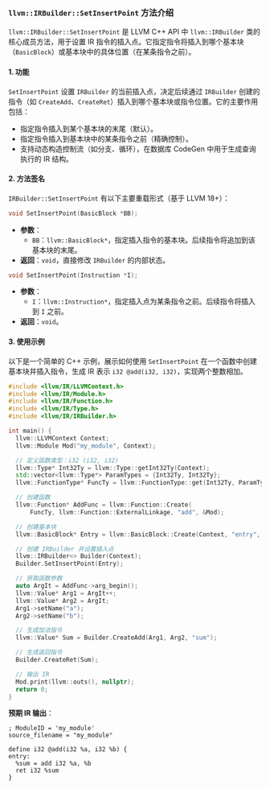 ### `llvm::IRBuilder::SetInsertPoint` 方法介绍

`llvm::IRBuilder::SetInsertPoint` 是 LLVM C++ API 中 `llvm::IRBuilder` 类的核心成员方法，用于设置 IR 指令的插入点。它指定指令将插入到哪个基本块（`BasicBlock`）或基本块中的具体位置（在某条指令之前）。

#### 1. 功能
`SetInsertPoint` 设置 `IRBuilder` 的当前插入点，决定后续通过 `IRBuilder` 创建的指令（如 `CreateAdd`、`CreateRet`）插入到哪个基本块或指令位置。它的主要作用包括：
- 指定指令插入到某个基本块的末尾（默认）。
- 指定指令插入到基本块中的某条指令之前（精确控制）。
- 支持动态构造控制流（如分支、循环），在数据库 CodeGen 中用于生成查询执行的 IR 结构。

#### 2. 方法签名
`IRBuilder::SetInsertPoint` 有以下主要重载形式（基于 LLVM 18+）：

```cpp
void SetInsertPoint(BasicBlock *BB);
```

- **参数**：
  - `BB`：`llvm::BasicBlock*`，指定插入指令的基本块。后续指令将追加到该基本块的末尾。
- **返回**：`void`，直接修改 `IRBuilder` 的内部状态。

```cpp
void SetInsertPoint(Instruction *I);
```

- **参数**：
  - `I`：`llvm::Instruction*`，指定插入点为某条指令之前。后续指令将插入到 `I` 之前。
- **返回**：`void`。

#### 3. 使用示例
以下是一个简单的 C++ 示例，展示如何使用 `SetInsertPoint` 在一个函数中创建基本块并插入指令，生成 IR 表示 `i32 @add(i32, i32)`，实现两个整数相加。

```cpp
#include <llvm/IR/LLVMContext.h>
#include <llvm/IR/Module.h>
#include <llvm/IR/Function.h>
#include <llvm/IR/Type.h>
#include <llvm/IR/IRBuilder.h>

int main() {
  llvm::LLVMContext Context;
  llvm::Module Mod("my_module", Context);

  // 定义函数类型：i32 (i32, i32)
  llvm::Type* Int32Ty = llvm::Type::getInt32Ty(Context);
  std::vector<llvm::Type*> ParamTypes = {Int32Ty, Int32Ty};
  llvm::FunctionType* FuncTy = llvm::FunctionType::get(Int32Ty, ParamTypes, false);

  // 创建函数
  llvm::Function* AddFunc = llvm::Function::Create(
      FuncTy, llvm::Function::ExternalLinkage, "add", &Mod);

  // 创建基本块
  llvm::BasicBlock* Entry = llvm::BasicBlock::Create(Context, "entry", AddFunc);

  // 创建 IRBuilder 并设置插入点
  llvm::IRBuilder<> Builder(Context);
  Builder.SetInsertPoint(Entry);

  // 获取函数参数
  auto ArgIt = AddFunc->arg_begin();
  llvm::Value* Arg1 = ArgIt++;
  llvm::Value* Arg2 = ArgIt;
  Arg1->setName("a");
  Arg2->setName("b");

  // 生成加法指令
  llvm::Value* Sum = Builder.CreateAdd(Arg1, Arg2, "sum");

  // 生成返回指令
  Builder.CreateRet(Sum);

  // 输出 IR
  Mod.print(llvm::outs(), nullptr);
  return 0;
}
```

**预期 IR 输出**：
```
; ModuleID = 'my_module'
source_filename = "my_module"

define i32 @add(i32 %a, i32 %b) {
entry:
  %sum = add i32 %a, %b
  ret i32 %sum
}
```
